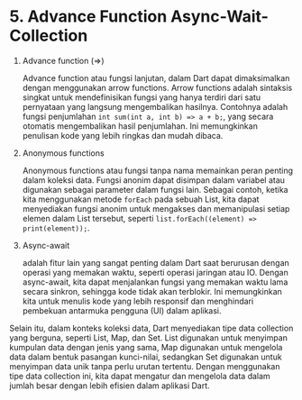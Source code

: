 # 5. Advance Function Async-Wait-Collection

1. Advance function (=>)

    Advance function atau fungsi lanjutan, dalam Dart dapat dimaksimalkan dengan menggunakan arrow functions. Arrow functions adalah sintaksis singkat untuk mendefinisikan fungsi yang hanya terdiri dari satu pernyataan yang langsung mengembalikan hasilnya. Contohnya adalah fungsi penjumlahan `int sum(int a, int b) => a + b;`, yang secara otomatis mengembalikan hasil penjumlahan. Ini memungkinkan penulisan kode yang lebih ringkas dan mudah dibaca.

2. Anonymous functions

    Anonymous functions atau fungsi tanpa nama memainkan peran penting dalam koleksi data. Fungsi anonim dapat disimpan dalam variabel atau digunakan sebagai parameter dalam fungsi lain. Sebagai contoh, ketika kita menggunakan metode `forEach` pada sebuah List, kita dapat menyediakan fungsi anonim untuk mengakses dan memanipulasi setiap elemen dalam List tersebut, seperti `list.forEach((element) => print(element));`.

3. Async-await 

    adalah fitur lain yang sangat penting dalam Dart saat berurusan dengan operasi yang memakan waktu, seperti operasi jaringan atau IO. Dengan async-await, kita dapat menjalankan fungsi yang memakan waktu lama secara sinkron, sehingga kode tidak akan terblokir. Ini memungkinkan kita untuk menulis kode yang lebih responsif dan menghindari pembekuan antarmuka pengguna (UI) dalam aplikasi.

Selain itu, dalam konteks koleksi data, Dart menyediakan tipe data collection yang berguna, seperti List, Map, dan Set. List digunakan untuk menyimpan kumpulan data dengan jenis yang sama, Map digunakan untuk mengelola data dalam bentuk pasangan kunci-nilai, sedangkan Set digunakan untuk menyimpan data unik tanpa perlu urutan tertentu. Dengan menggunakan tipe data collection ini, kita dapat mengatur dan mengelola data dalam jumlah besar dengan lebih efisien dalam aplikasi Dart.